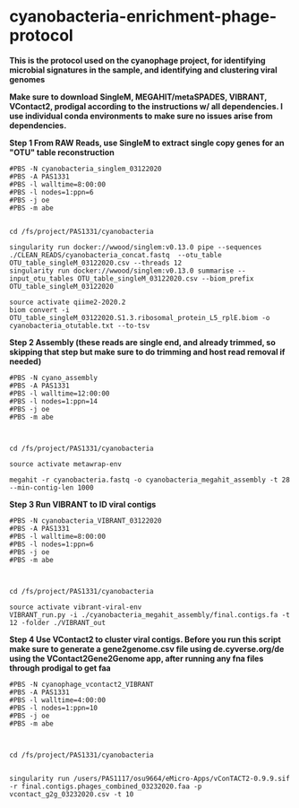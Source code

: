 # cyanobacteria-enrichment-phage-protocol

**This is the protocol used on the cyanophage project, for identifying microbial signatures in the sample, and identifying and clustering viral genomes**

**Make sure to download SingleM, MEGAHIT/metaSPADES, VIBRANT, VContact2, prodigal according to the instructions w/ all dependencies. I use individual conda environments to make sure no issues arise from dependencies.**

**Step 1 From RAW Reads, use SingleM to extract single copy genes for an "OTU" table reconstruction**
```
#PBS -N cyanobacteria_singlem_03122020
#PBS -A PAS1331
#PBS -l walltime=8:00:00
#PBS -l nodes=1:ppn=6
#PBS -j oe
#PBS -m abe


cd /fs/project/PAS1331/cyanobacteria

singularity run docker://wwood/singlem:v0.13.0 pipe --sequences ./CLEAN_READS/cyanobacteria_concat.fastq  --otu_table OTU_table_singleM_03122020.csv --threads 12
singularity run docker://wwood/singlem:v0.13.0 summarise --input_otu_tables OTU_table_singleM_03122020.csv --biom_prefix OTU_table_singleM_03122020

source activate qiime2-2020.2
biom convert -i OTU_table_singleM_03122020.S1.3.ribosomal_protein_L5_rplE.biom -o cyanobacteria_otutable.txt --to-tsv
```

**Step 2 Assembly (these reads are single end, and already trimmed, so skipping that step but make sure to do trimming and host read removal if needed)**
```
#PBS -N cyano_assembly
#PBS -A PAS1331
#PBS -l walltime=12:00:00
#PBS -l nodes=1:ppn=14
#PBS -j oe
#PBS -m abe



cd /fs/project/PAS1331/cyanobacteria

source activate metawrap-env

megahit -r cyanobacteria.fastq -o cyanobacteria_megahit_assembly -t 28 --min-contig-len 1000
```

**Step 3 Run VIBRANT to ID viral contigs**
```
#PBS -N cyanobacteria_VIBRANT_03122020
#PBS -A PAS1331
#PBS -l walltime=8:00:00
#PBS -l nodes=1:ppn=6
#PBS -j oe
#PBS -m abe



cd /fs/project/PAS1331/cyanobacteria

source activate vibrant-viral-env
VIBRANT_run.py -i ./cyanobacteria_megahit_assembly/final.contigs.fa -t 12 -folder ./VIBRANT_out
```

**Step 4 Use VContact2 to cluster viral contigs. Before you run this script make sure to generate a gene2genome.csv file using de.cyverse.org/de using the VContact2Gene2Genome app, after running any fna files through prodigal to get faa**
```
#PBS -N cyanophage_vcontact2_VIBRANT
#PBS -A PAS1331
#PBS -l walltime=4:00:00
#PBS -l nodes=1:ppn=10
#PBS -j oe
#PBS -m abe



cd /fs/project/PAS1331/cyanobacteria


singularity run /users/PAS1117/osu9664/eMicro-Apps/vConTACT2-0.9.9.sif -r final.contigs.phages_combined_03232020.faa -p vcontact_g2g_03232020.csv -t 10
```


